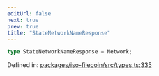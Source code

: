 ```yaml
---
editUrl: false
next: true
prev: true
title: "StateNetworkNameResponse"
---
```


```ts
type StateNetworkNameResponse = Network;
```

Defined in: [packages/iso-filecoin/src/types.ts:335](https://github.com/hugomrdias/filecoin/blob/main/packages/iso-filecoin/src/types.ts#L335)
